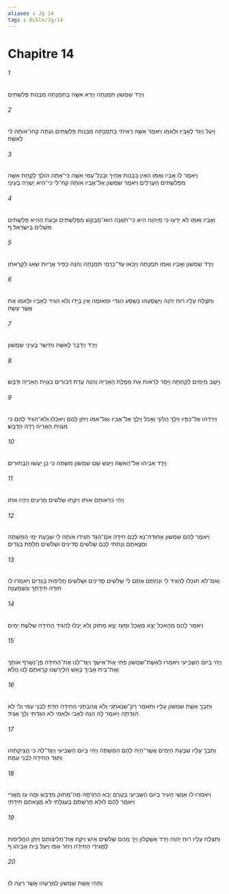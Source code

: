 ```yaml
---
aliases : Jg 14
tags : Bible/Jg/14
---
```


# Chapitre 14

###### 1
וַיֵּרֶד שִׁמְשֹׁון תִּמְנָתָה וַיַּרְא אִשָּׁה בְּתִמְנָתָה מִבְּנֹות פְּלִשְׁתִּים׃
###### 2
וַיַּעַל וַיַּגֵּד לְאָבִיו וּלְאִמֹּו וַיֹּאמֶר אִשָּׁה רָאִיתִי בְתִמְנָתָה מִבְּנֹות פְּלִשְׁתִּים וְעַתָּה קְחוּ־אֹותָהּ לִּי לְאִשָּׁה׃
###### 3
וַיֹּאמֶר לֹו אָבִיו וְאִמֹּו הַאֵין בִּבְנֹות אַחֶיךָ וּבְכָל־עַמִּי אִשָּׁה כִּי־אַתָּה הֹולֵךְ לָקַחַת אִשָּׁה מִפְּלִשְׁתִּים הָעֲרֵלִים וַיֹּאמֶר שִׁמְשֹׁון אֶל־אָבִיו אֹותָהּ קַח־לִי כִּי־הִיא יָשְׁרָה בְעֵינָי׃
###### 4
וְאָבִיו וְאִמֹּו לֹא יָדְעוּ כִּי מֵיְהוָה הִיא כִּי־תֹאֲנָה הוּא־מְבַקֵּשׁ מִפְּלִשְׁתִּים וּבָעֵת הַהִיא פְּלִשְׁתִּים מֹשְׁלִים בְּיִשְׂרָאֵל׃ ף
###### 5
וַיֵּרֶד שִׁמְשֹׁון וְאָבִיו וְאִמֹּו תִּמְנָתָה וַיָּבֹאוּ עַד־כַּרְמֵי תִמְנָתָה וְהִנֵּה כְּפִיר אֲרָיֹות שֹׁאֵג לִקְרָאתֹו׃
###### 6
וַתִּצְלַח עָלָיו רוּחַ יְהוָה וַיְשַׁסְּעֵהוּ כְּשַׁסַּע הַגְּדִי וּמְאוּמָה אֵין בְּיָדֹו וְלֹא הִגִּיד לְאָבִיו וּלְאִמֹּו אֵת אֲשֶׁר עָשָׂה׃
###### 7
וַיֵּרֶד וַיְדַבֵּר לָאִשָּׁה וַתִּישַׁר בְּעֵינֵי שִׁמְשֹׁון׃
###### 8
וַיָּשָׁב מִיָּמִים לְקַחְתָּהּ וַיָּסַר לִרְאֹות אֵת מַפֶּלֶת הָאַרְיֵה וְהִנֵּה עֲדַת דְּבֹורִים בִּגְוִיַּת הָאַרְיֵה וּדְבָשׁ׃
###### 9
וַיִּרְדֵּהוּ אֶל־כַּפָּיו וַיֵּלֶךְ הָלֹוךְ וְאָכֹל וַיֵּלֶךְ אֶל־אָבִיו וְאֶל־אִמֹּו וַיִּתֵּן לָהֶם וַיֹּאכֵלוּ וְלֹא־הִגִּיד לָהֶם כִּי מִגְּוִיַּת הָאַרְיֵה רָדָה הַדְּבָשׁ׃
###### 10
וַיֵּרֶד אָבִיהוּ אֶל־הָאִשָּׁה וַיַּעַשׂ שָׁם שִׁמְשֹׁון מִשְׁתֶּה כִּי כֵּן יַעֲשׂוּ הַבַּחוּרִים׃
###### 11
וַיְהִי כִּרְאֹותָם אֹותֹו וַיִּקְחוּ שְׁלֹשִׁים מֵרֵעִים וַיִּהְיוּ אִתֹּו׃
###### 12
וַיֹּאמֶר לָהֶם שִׁמְשֹׁון אָחוּדָה־נָּא לָכֶם חִידָה אִם־הַגֵּד תַּגִּידוּ אֹותָהּ לִי שִׁבְעַת יְמֵי הַמִּשְׁתֶּה וּמְצָאתֶם וְנָתַתִּי לָכֶם שְׁלֹשִׁים סְדִינִים וּשְׁלֹשִׁים חֲלִפֹת בְּגָדִים׃
###### 13
וְאִם־לֹא תוּכְלוּ לְהַגִּיד לִי וּנְתַתֶּם אַתֶּם לִי שְׁלֹשִׁים סְדִינִים וּשְׁלֹשִׁים חֲלִיפֹות בְּגָדִים וַיֹּאמְרוּ לֹו חוּדָה חִידָתְךָ וְנִשְׁמָעֶנָּה׃
###### 14
וַיֹּאמֶר לָהֶם מֵהָאֹכֵל יָצָא מַאֲכָל וּמֵעַז יָצָא מָתֹוק וְלֹא יָכְלוּ לְהַגִּיד הַחִידָה שְׁלֹשֶׁת יָמִים׃
###### 15
וַיְהִי בַּיֹּום הַשְּׁבִיעִי וַיֹּאמְרוּ לְאֵשֶׁת־שִׁמְשֹׁון פַּתִּי אֶת־אִישֵׁךְ וְיַגֶּד־לָנוּ אֶת־הַחִידָה פֶּן־נִשְׂרֹף אֹותָךְ וְאֶת־בֵּית אָבִיךְ בָּאֵשׁ הַלְיָרְשֵׁנוּ קְרָאתֶם לָנוּ הֲלֹא׃
###### 16
וַתֵּבְךְּ אֵשֶׁת שִׁמְשֹׁון עָלָיו וַתֹּאמֶר רַק־שְׂנֵאתַנִי וְלֹא אֲהַבְתָּנִי הַחִידָה חַדְתָּ לִבְנֵי עַמִּי וְלִי לֹא הִגַּדְתָּה וַיֹּאמֶר לָהּ הִנֵּה לְאָבִי וּלְאִמִּי לֹא הִגַּדְתִּי וְלָךְ אַגִּיד׃
###### 17
וַתֵּבְךְּ עָלָיו שִׁבְעַת הַיָּמִים אֲשֶׁר־הָיָה לָהֶם הַמִּשְׁתֶּה וַיְהִי בַּיֹּום הַשְּׁבִיעִי וַיַּגֶּד־לָהּ כִּי הֱצִיקַתְהוּ וַתַּגֵּד הַחִידָה לִבְנֵי עַמָּהּ׃
###### 18
וַיֹּאמְרוּ לֹו אַנְשֵׁי הָעִיר בַּיֹּום הַשְּׁבִיעִי בְּטֶרֶם יָבֹא הַחַרְסָה מַה־מָּתֹוק מִדְּבַשׁ וּמֶה עַז מֵאֲרִי וַיֹּאמֶר לָהֶם לוּלֵא חֲרַשְׁתֶּם בְּעֶגְלָתִי לֹא מְצָאתֶם חִידָתִי׃
###### 19
וַתִּצְלַח עָלָיו רוּחַ יְהוָה וַיֵּרֶד אַשְׁקְלֹון וַיַּךְ מֵהֶם שְׁלֹשִׁים אִישׁ וַיִּקַּח אֶת־חֲלִיצֹותָם וַיִּתֵּן הַחֲלִיפֹות לְמַגִּידֵי הַחִידָה וַיִּחַר אַפֹּו וַיַּעַל בֵּית אָבִיהוּ׃ ף
###### 20
וַתְּהִי אֵשֶׁת שִׁמְשֹׁון לְמֵרֵעֵהוּ אֲשֶׁר רֵעָה לֹו׃
